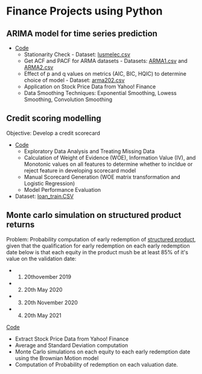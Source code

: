 # Finance Projects using Python


## ARIMA model for time series prediction
- [Code](https://github.com/KathyrnC/Finance-Projects/blob/main/ARIMA%20Model%20for%20Time%20Series%20Analysis%20and%20Prediction.ipynb)
  - Stationarity Check - Dataset: [lusmelec.csv](https://github.com/KathyrnC/Finance-Projects/blob/main/lusmelec.csv)
  - Get ACF and PACF for ARMA datasets
        - Datasets: [ARMA1.csv](https://github.com/KathyrnC/Finance-Projects/blob/main/ARMA1.csv) and [ARMA2.csv](https://github.com/KathyrnC/Finance-Projects/blob/main/ARMA2.csv)
  - Effect of p and q values on metrics (AIC, BIC, HQIC) to determine choice of model - Dataset: [arma202.csv](https://github.com/KathyrnC/Finance-Projects/blob/main/arma202.csv)
  - Application on Stock Price Data from Yahoo! Finance
  - Data Smoothing Techniques: Exponential Smoothing, Lowess Smoothing, Convolution Smoothing

## Credit scoring modelling
Objective: Develop a credit scorecard
- [Code](https://github.com/KathyrnC/Finance-Projects/blob/main/Credit%20Scoring.ipynb)
  - Exploratory Data Analysis and Treating Missing Data
  - Calculation of Weight of Evidence (WOE), Information Value (IV), and Monotonic values on all features to determine whether to incldue or reject feature in developing scorecard model
  - Manual Scorecard Generation (WOE matrix transformation and Logistic Regression)
  - Model Performance Evaluation
- Dataset: [loan_train.CSV](https://github.com/KathyrnC/Finance-Projects/blob/main/loan_train.csv)


## Monte carlo simulation on structured product returns
Problem: Probability computation of early redemption of [structured product](https://drive.google.com/file/d/1kQvQsjlCOoIERHARx8cNbGTJACO9IJRN/view), given that the qualification for early redemption on each early redemption date below is that each equity in the product mush be at least 85% of it's value on the validation date:
  - 1. 20thovember 2019
  - 2. 20th May 2020
  - 3. 20th November 2020
  - 4. 20th May 2021

[Code](https://github.com/KathyrnC/Finance-Projects/blob/main/Monte%20Carlo%20Simulation%20on%20Structured%20Products.ipynb)
- Extract Stock Price Data from Yahoo! Finance
- Average and Standard Deviation computation
- Monte Carlo simulations on each equity to each early redemption date using the Brownian Motion model
- Computation of Probability of redemption on each valuation date.


